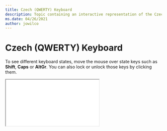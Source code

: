 ```yaml
--- 
title: Czech (QWERTY) Keyboard 
description: Topic containing an interactive representation of the Czech (QWERTY) Keyboard 
ms.date: 04/26/2021 
author: jowilco 
--- 
```

 
# Czech (QWERTY) Keyboard 
 
To see different keyboard states, move the mouse over state keys such as **Shift**, **Caps** or **AltGr**. You can also lock or unlock those keys by clicking them. 
 
<iframe src="kbdcz1.html"></iframe> 
